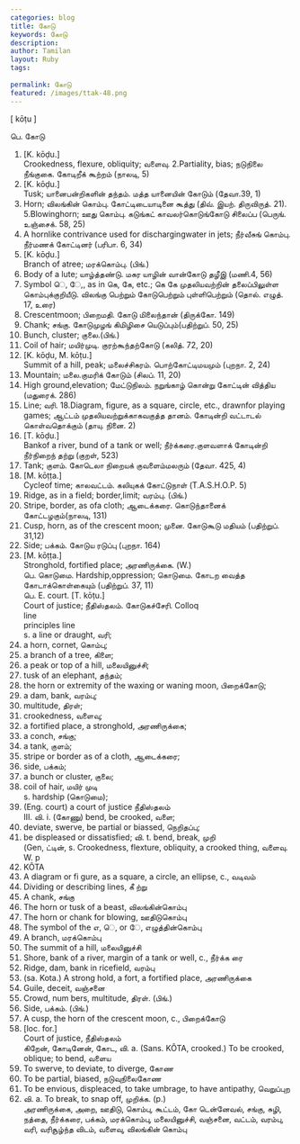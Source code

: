 ```yaml
---
categories: blog
title: கோடு
keywords: கோடு
description: 
author: Tamilan
layout: Ruby
tags: 
 
permalink: கோடு
featured: /images/ttak-48.png
---
```

  
[ kōṭu ]  
  
பெ. கோடு  
1. [K. kōḍu.]  
Crookedness, flexure, obliquity; வளைவு. 2.Partiality, bias; நடுநிலை நீங்குகை. கோடிறீக் கூற்றம் (நாலடி, 5)  
3. [K. kōḍu.]  
Tusk; யானைபன்றிகளின் தந்தம். மத்த யானையின் கோடும் (தேவா.39, 1)  
4. Horn; விலங்கின் கொம்பு. கோட்டிடையாடினை கூத்து (திவ். இயற். திருவிருத். 21). 5.Blowinghorn; ஊது கொம்பு. கடுங்கட் காவலர்கொடுங்கோடு சிலைப்ப (பெருங். உஞ்சைக். 58, 25)  
6. A hornlike contrivance used for dischargingwater in jets; நீர்வீசுங் கொம்பு. நீர்மணக் கோட்டினர் (பரிபா. 6, 34)  
7. [K. kōḍu.]  
Branch of atree; மரக்கொம்பு. (பிங்.)  
8. Body of a lute; யாழ்த்தண்டு. மகர யாழின் வான்கோடு தழீஇ (மணி.4, 56)  
9. Symbol ெ, ே,, as in கெ, கே, etc.; கெ கே முதலியவற்றின் தலைப்பிலுள்ள கொம்புக்குறியீடு. விலங்கு பெற்றும் கோடுபெற்றும் புள்ளிபெற்றும் (தொல். எழுத். 17, உரை)  
10. Crescentmoon; பிறைமதி. கோடு மிலைந்தான் (திருக்கோ. 149)  
11. Chank; சங்கு. கோடுமுழங் கிமிழிசை யெடுப்பும்(பதிற்றுப். 50, 25)  
12. Bunch, cluster; குலை.(பிங்.)  
13. Coil of hair; மயிர்முடி. குரற்கூந்தற்கோடு (கலித். 72, 20)  
14. [K. kōḍu, M. kōṭu.]  
Summit of a hill, peak; மலைச்சிகரம். பொற்கோட்டிமயமும் (புறநா. 2, 24)  
15. Mountain; மலை.குமரிக் கோடும் (சிலப். 11, 20)  
16. High ground,elevation; மேட்டுநிலம். நறுங்காழ் கொன்று கோட்டின் வித்திய (மதுரைக். 286)  
17. Line; வரி. 18.Diagram, figure, as a square, circle, etc., drawnfor playing games; ஆட்டம் முதலியவற்றுக்காகவகுத்த தானம். கோடின்றி வட்டாடல் கொள்வதொக்கும் (தாயு. நினை. 2)  
19. [T. kōḍu.]  
Bankof a river, bund of a tank or well; நீர்க்கரை.குளவளாக் கோடின்றி நீர்நிறைந் தற்று (குறள், 523)  
20. Tank; குளம். கோடெலா நிறையக் குவளைம்மலரும் (தேவா. 425, 4)  
21. [M. kōṭṭa.]  
Cycleof time; காலவட்டம். கலியுகக் கோட்டுநாள் (T.A.S.H.O.P. 5)  
22. Ridge, as in a field; border,limit; வரம்பு. (பிங்.)  
23. Stripe, border, as ofa cloth; ஆடைக்கரை. கொடுந்தானைக் கோட்டழகும்(நாலடி, 131)  
24. Cusp, horn, as of the crescent moon; முனை. கோடுகூடு மதியம் (பதிற்றுப். 31,12)  
25. Side; பக்கம். கோடுய ரடுப்பு (புறநா. 164)  
26. [M. kōṭṭa.]  
Stronghold, fortified place; அரணிருக்கை. (W.)  
பெ. கொடுமை. Hardship,oppression; கொடுமை. கோடற வைத்த கோடாக்கொள்கையும் (பதிற்றுப். 37, 11)  
பெ. E. court. [T. kōṭu.]  
Court of justice; நீதிஸ்தலம். கோடுகச்சேரி. Colloq  
line  
principles line  
s. a line or draught, வரி;  
2. a horn, cornet, கொம்பு;  
3. a branch of a tree, கிளை;  
4. a peak or top of a hill, மலையினுச்சி;  
5. tusk of an elephant, தந்தம்;  
6. the horn or extremity of the waxing or waning moon, பிறைக்கோடு;  
7. a dam, bank, வரம்பு;  
8. multitude, திரள்;  
9. crookedness, வளைவு;  
1. a fortified place, a stronghold, அரணிருக்கை;  
11. a conch, சங்கு;  
12. a tank, குளம்;  
13. stripe or border as of a cloth, ஆடைக்கரை;  
14. side, பக்கம்;  
15. a bunch or cluster, குலை;  
16. coil of hair, மயிர் முடி  
s. hardship (கொடுமை);  
2. (Eng. court) a court of justice நீதிஸ்தலம்  
III. வி. i. (கோணு) bend, be crooked, வளை;  
2. deviate, swerve, be partial or biassed, நெறிதப்பு;  
3. be displeased or dissatisfied; வி. t. bend, break, முறி  
(Gen, ட்டின், s. Crookedness, flexture, obliquity, a crooked thing, வளைவு. W. p  
25. KÔTA  
2. A diagram or fi gure, as a square, a circle, an ellipse, c., வடிவம்  
3. Dividing or describing lines, கீ ற்று  
4. A chank, சங்கு  
5. The horn or tusk of a beast, விலங்கின்கொம்பு  
6. The horn or chank for blowing, ஊதிடுகொம்பு  
7. The symbol of the எ, ெ, or ே, எழுத்தின்கொம்பு  
8. A branch, மரக்கொம்பு  
9. The summit of a hill, மலையினுச்சி  
1. Shore, bank of a river, margin of a tank or well, c., நீர்க்க ரை  
11. Ridge, dam, bank in ricefield, வரம்பு  
12. (sa. Kota.) A strong hold, a fort, a fortified place, அரணிருக்கை  
13. Guile, deceit, வஞ்சனை  
14. Crowd, num bers, multitude, திரள். (பிங்.)  
15. Side, பக்கம். (பிங்.)  
16. A cusp, the horn of the crescent moon, c., பிறைக்கோடு  
17. [loc. for.]  
Court of justice, நீதிஸ்தலம்  
கிறேன், கோடினேன், கோட, வி. a. (Sans. KÔTA, crooked.) To be crooked, oblique; to bend, வளைய  
2. To swerve, to deviate, to diverge, கோண  
3. To be partial, biased, நடுவுநிலைகோண  
4. To be envious, displeaced, to take umbrage, to have antipathy, வெறுப்புற  
5. வி. a. To break, to snap off, முறிக்க. (p.)  
அரணிருக்கை, அறை, ஊதிடு, கொம்பு, கூட்டம், கோ டென்னேவல், சங்கு, சுழி, நத்தை, நீர்க்கரை, பக்கம், மரக்கொம்பு, மலையினுச்சி, வஞ்சனை, வட்டம், வரம்பு, வரி, வரிசூழ்ந்த விடம், வளைவு, விலங்கின் கொம்பு